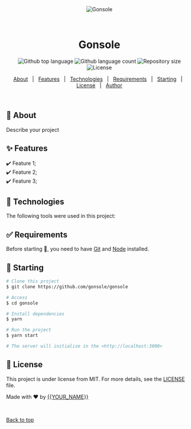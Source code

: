 <div align="center" id="top"> 
  <img src="./.github/app.gif" alt="Gonsole" />

  &#xa0;

  <!-- <a href="https://gonsole.netlify.app">Demo</a> -->
</div>

<h1 align="center">Gonsole</h1>

<p align="center">
  <img alt="Github top language" src="https://img.shields.io/github/languages/top/gonsole/gonsole?color=56BEB8">

  <img alt="Github language count" src="https://img.shields.io/github/languages/count/gonsole/gonsole?color=56BEB8">

  <img alt="Repository size" src="https://img.shields.io/github/repo-size/gonsole/gonsole?color=56BEB8">

  <img alt="License" src="https://img.shields.io/github/license/gonsole/gonsole?color=56BEB8">

  <!-- <img alt="Github issues" src="https://img.shields.io/github/issues/gonsole/gonsole?color=56BEB8" /> -->

  <!-- <img alt="Github forks" src="https://img.shields.io/github/forks/gonsole/gonsole?color=56BEB8" /> -->

  <!-- <img alt="Github stars" src="https://img.shields.io/github/stars/gonsole/gonsole?color=56BEB8" /> -->
</p>

<!-- Status -->

<!-- <h4 align="center"> 
	🚧  Gonsole 🚀 Under construction...  🚧
</h4> 

<hr> -->

<p align="center">
  <a href="#dart-about">About</a> &#xa0; | &#xa0; 
  <a href="#sparkles-features">Features</a> &#xa0; | &#xa0;
  <a href="#rocket-technologies">Technologies</a> &#xa0; | &#xa0;
  <a href="#white_check_mark-requirements">Requirements</a> &#xa0; | &#xa0;
  <a href="#checkered_flag-starting">Starting</a> &#xa0; | &#xa0;
  <a href="#memo-license">License</a> &#xa0; | &#xa0;
  <a href="https://github.com/gonsole" target="_blank">Author</a>
</p>

<br>

## :dart: About ##

Describe your project

## :sparkles: Features ##

:heavy_check_mark: Feature 1;\
:heavy_check_mark: Feature 2;\
:heavy_check_mark: Feature 3;

## :rocket: Technologies ##

The following tools were used in this project:

## :white_check_mark: Requirements ##

Before starting :checkered_flag:, you need to have [Git](https://git-scm.com) and [Node](https://nodejs.org/en/) installed.

## :checkered_flag: Starting ##

```bash
# Clone this project
$ git clone https://github.com/gonsole/gonsole

# Access
$ cd gonsole

# Install dependencies
$ yarn

# Run the project
$ yarn start

# The server will initialize in the <http://localhost:3000>
```

## :memo: License ##

This project is under license from MIT. For more details, see the [LICENSE](LICENSE.md) file.


Made with :heart: by <a href="https://github.com/gonsole" target="_blank">{{YOUR_NAME}}</a>

&#xa0;

<a href="#top">Back to top</a>
